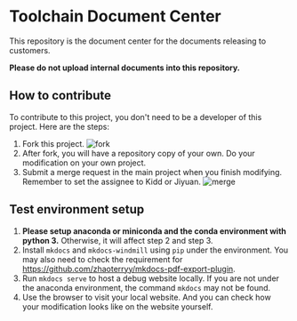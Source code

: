 # Toolchain Document Center

This repository is the document center for the documents releasing to customers.

**Please do not upload internal documents into this repository.**

## How to contribute

To contribute to this project, you don't need to be a developer of this project. Here are the steps:

 1. Fork this project. ![fork](docs/imgs/readme/fork.png)
 2. After fork, you will have a repository copy of your own. Do your modification on your own project.
 3. Submit a merge request in the main project when you finish modifying. Remember to set the assignee to Kidd or Jiyuan. ![merge](docs/imgs/readme/merge_request.png)


## Test environment setup

1. **Please setup anaconda or miniconda and the conda environment with python 3.** Otherwise, it will affect step 2 and step 3.
2. Install `mkdocs` and `mkdocs-windmill` using `pip` under the environment. You may also need to check the requirement for <https://github.com/zhaoterryy/mkdocs-pdf-export-plugin>.
3. Run `mkdocs serve` to host a debug website locally. If you are not under the anaconda environment, the command `mkdocs` may not be found.
4. Use the browser to visit your local website. And you can check how your modification looks like on the website yourself.
